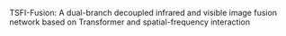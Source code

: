 TSFI-Fusion: A dual-branch decoupled infrared and visible image fusion network based on Transformer and spatial-frequency interaction
